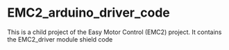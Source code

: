 # EMC2_arduino_driver_code
This is a child project of the Easy Motor Control (EMC2) project. It contains the EMC2_driver module shield code
